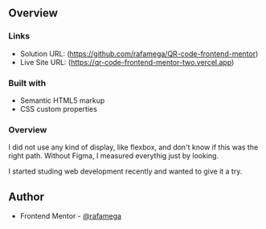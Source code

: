 ## Overview

### Links

- Solution URL: (https://github.com/rafamega/QR-code-frontend-mentor)
- Live Site URL: (https://qr-code-frontend-mentor-two.vercel.app)
### Built with

- Semantic HTML5 markup
- CSS custom properties

### Overview

I did not use any kind of display, like flexbox, and don't know if this was the right path. Without Figma, I measured everythig just by looking.

I started studing web development recently and wanted to give it a try.

## Author

- Frontend Mentor - [@rafamega](https://www.frontendmentor.io/profile/rafamega)
